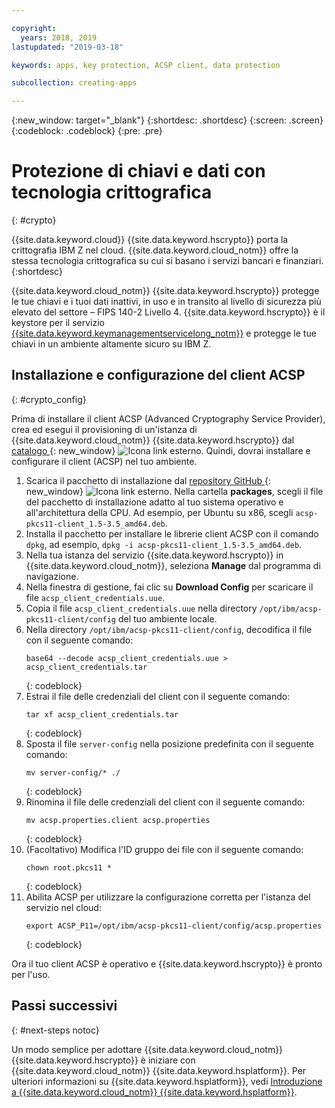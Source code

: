 ```yaml
---

copyright:
  years: 2018, 2019
lastupdated: "2019-03-18"

keywords: apps, key protection, ACSP client, data protection

subcollection: creating-apps

---
```

{:new_window: target="_blank"}
{:shortdesc: .shortdesc}
{:screen: .screen}
{:codeblock: .codeblock}
{:pre: .pre}

# Protezione di chiavi e dati con tecnologia crittografica
{: #crypto}

{{site.data.keyword.cloud}} {{site.data.keyword.hscrypto}} porta la crittografia IBM Z nel cloud. {{site.data.keyword.cloud_notm}} offre la stessa tecnologia crittografica su cui si basano i servizi bancari e finanziari.
{:shortdesc}

{{site.data.keyword.cloud_notm}} {{site.data.keyword.hscrypto}} protegge le tue chiavi e i tuoi dati inattivi, in uso e in transito al livello di sicurezza più elevato del settore – FIPS 140-2 Livello 4. {{site.data.keyword.hscrypto}} è il keystore per il servizio [{{site.data.keyword.keymanagementservicelong_notm}}](/docs/services/hs-crypto?topic=hs-crypto-get-started) e protegge le tue chiavi in un ambiente altamente sicuro su IBM Z.

## Installazione e configurazione del client ACSP
{: #crypto_config}

Prima di installare il client ACSP (Advanced Cryptography Service Provider), crea ed esegui il provisioning di un'istanza di {{site.data.keyword.cloud_notm}} {{site.data.keyword.hscrypto}} dal [catalogo ](https://{DomainName}/catalog/services/hyper-protect-crypto-services){: new_window} ![Icona link esterno](../../icons/launch-glyph.svg "Icona link esterno"). Quindi, dovrai installare e configurare il client (ACSP) nel tuo ambiente.

1. Scarica il pacchetto di installazione dal [repository GitHub ](https://github.com/ibm-developer/ibm-cloud-hyperprotectcrypto){: new_window} ![Icona link esterno](../../icons/launch-glyph.svg "Icona link esterno"). Nella cartella **packages**, scegli il file del pacchetto di installazione adatto al tuo sistema operativo e all'architettura della CPU. Ad esempio, per Ubuntu su x86, scegli `acsp-pkcs11-client_1.5-3.5_amd64.deb`.
2. Installa il pacchetto per installare le librerie client ACSP con il comando `dpkg`, ad esempio, `dpkg -i acsp-pkcs11-client_1.5-3.5_amd64.deb`.
3. Nella tua istanza del servizio {{site.data.keyword.hscrypto}} in {{site.data.keyword.cloud_notm}}, seleziona **Manage** dal programma di navigazione.
4. Nella finestra di gestione, fai clic su **Download Config** per scaricare il file `acsp_client_credentials.uue`.
5. Copia il file `acsp_client_credentials.uue` nella directory `/opt/ibm/acsp-pkcs11-client/config` del tuo ambiente locale.
6. Nella directory `/opt/ibm/acsp-pkcs11-client/config`, decodifica il file con il seguente comando:
   ```
   base64 --decode acsp_client_credentials.uue > acsp_client_credentials.tar
   ```
   {: codeblock}
7. Estrai il file delle credenziali del client con il seguente comando:
   ```
   tar xf acsp_client_credentials.tar
   ```
   {: codeblock}
8. Sposta il file `server-config` nella posizione predefinita con il seguente comando:
   ```
   mv server-config/* ./
   ```
   {: codeblock}
9. Rinomina il file delle credenziali del client con il seguente comando:
   ```
   mv acsp.properties.client acsp.properties
   ```
   {: codeblock}
10. (Facoltativo) Modifica l'ID gruppo dei file con il seguente comando:
    ```
    chown root.pkcs11 *
    ```
    {: codeblock}
11. Abilita ACSP per utilizzare la configurazione corretta per l'istanza del servizio nel cloud:
    ```
    export ACSP_P11=/opt/ibm/acsp-pkcs11-client/config/acsp.properties
    ```
    {: codeblock}

Ora il tuo client ACSP è operativo e {{site.data.keyword.hscrypto}} è pronto per l'uso.

## Passi successivi
{: #next-steps notoc}

Un modo semplice per adottare {{site.data.keyword.cloud_notm}} {{site.data.keyword.hscrypto}} è iniziare con {{site.data.keyword.cloud_notm}} {{site.data.keyword.hsplatform}}. Per ulteriori informazioni su {{site.data.keyword.hsplatform}}, vedi [Introduzione a {{site.data.keyword.cloud_notm}} {{site.data.keyword.hsplatform}}](/docs/services/hypersecure-platform?topic=services/hypersecure-platform-getting-started-with-ibm-cloud-hyper-protect-developer-starter-kits).
